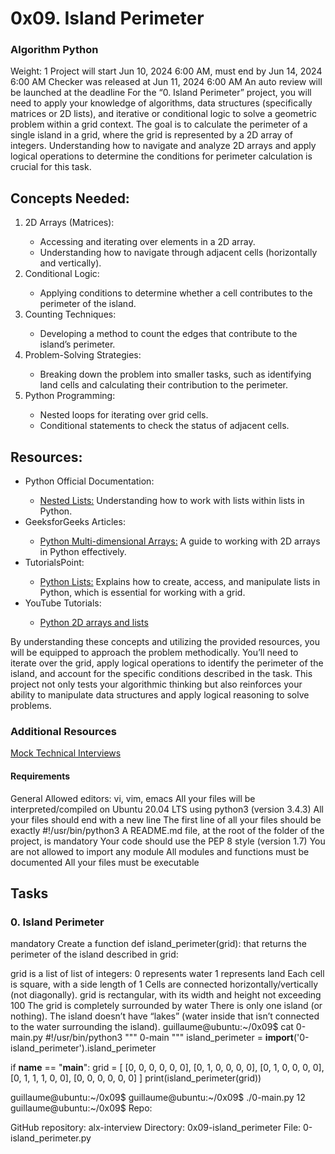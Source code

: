 # 0x09. Island Perimeter
### Algorithm Python
 Weight: 1
 Project will start Jun 10, 2024 6:00 AM, must end by Jun 14, 2024 6:00 AM
 Checker was released at Jun 11, 2024 6:00 AM
 An auto review will be launched at the deadline
For the “0. Island Perimeter” project, you will need to apply your knowledge of algorithms, data structures (specifically matrices or 2D lists), and iterative or conditional logic to solve a geometric problem within a grid context. The goal is to calculate the perimeter of a single island in a grid, where the grid is represented by a 2D array of integers. Understanding how to navigate and analyze 2D arrays and apply logical operations to determine the conditions for perimeter calculation is crucial for this task.

## Concepts Needed:
<ol>
<li>2D Arrays (Matrices):</li>
<ul>
<li>Accessing and iterating over elements in a 2D array.</li>
<li>Understanding how to navigate through adjacent cells (horizontally and vertically).</li>
</ul>
<li>Conditional Logic:</li>
<ul>
<li>Applying conditions to determine whether a cell contributes to the perimeter of the island.</li>
</ul>
<li>Counting Techniques:</li>
<ul>
<li>Developing a method to count the edges that contribute to the island’s perimeter.</li>
</ul>
<li>Problem-Solving Strategies:</li>
<ul>
<li>Breaking down the problem into smaller tasks, such as identifying land cells and calculating their contribution to the perimeter.</li>
</ul>
<li>Python Programming:</li>
<ul>
<li>Nested loops for iterating over grid cells.</li>
<li>Conditional statements to check the status of adjacent cells.</li>
</li>
</ol>

## Resources:

<ul>
<li>Python Official Documentation:</li>
<ul>
<li><a href="https://docs.python.org/3/tutorial/datastructures.html#nested-list-comprehensions">Nested Lists:</a> Understanding how to work with lists within lists in Python.</li>
</ul>
<li>GeeksforGeeks Articles:</li>
<ul>
<li><a href="https://www.geeksforgeeks.org/python-using-2d-arrays-lists-the-right-way/">Python Multi-dimensional Arrays:</a> A guide to working with 2D arrays in Python effectively.</li>
</ul>
<li>TutorialsPoint:</li>
<ul>
<li><a href="https://www.tutorialspoint.com/nodejs/index.htm">Python Lists:</a> Explains how to create, access, and manipulate lists in Python, which is essential for working with a grid.</li>
</ul>
<li>YouTube Tutorials:</li>
<ul>
<li><a href="https://www.youtube.com/watch?v=aNzepGawwCI">Python 2D arrays and lists</a></li>
</ul>
</ul>
By understanding these concepts and utilizing the provided resources, you will be equipped to approach the problem methodically. You’ll need to iterate over the grid, apply logical operations to identify the perimeter of the island, and account for the specific conditions described in the task. This project not only tests your algorithmic thinking but also reinforces your ability to manipulate data structures and apply logical reasoning to solve problems.

### Additional Resources

<a href="https://www.youtube.com/watch?feature=shared&v=fFgEM6CMQc4">Mock Technical Interviews</a>

#### Requirements
General
Allowed editors: vi, vim, emacs
All your files will be interpreted/compiled on Ubuntu 20.04 LTS using python3 (version 3.4.3)
All your files should end with a new line
The first line of all your files should be exactly #!/usr/bin/python3
A README.md file, at the root of the folder of the project, is mandatory
Your code should use the PEP 8 style (version 1.7)
You are not allowed to import any module
All modules and functions must be documented
All your files must be executable

## Tasks

### 0. Island Perimeter
mandatory
Create a function def island_perimeter(grid): that returns the perimeter of the island described in grid:

grid is a list of list of integers:
0 represents water
1 represents land
Each cell is square, with a side length of 1
Cells are connected horizontally/vertically (not diagonally).
grid is rectangular, with its width and height not exceeding 100
The grid is completely surrounded by water
There is only one island (or nothing).
The island doesn’t have “lakes” (water inside that isn’t connected to the water surrounding the island).
guillaume@ubuntu:~/0x09$ cat 0-main.py
#!/usr/bin/python3
"""
0-main
"""
island_perimeter = __import__('0-island_perimeter').island_perimeter

if __name__ == "__main__":
    grid = [
        [0, 0, 0, 0, 0, 0],
        [0, 1, 0, 0, 0, 0],
        [0, 1, 0, 0, 0, 0],
        [0, 1, 1, 1, 0, 0],
        [0, 0, 0, 0, 0, 0]
    ]
    print(island_perimeter(grid))

guillaume@ubuntu:~/0x09$ 
guillaume@ubuntu:~/0x09$ ./0-main.py
12
guillaume@ubuntu:~/0x09$ 
Repo:

GitHub repository: alx-interview
Directory: 0x09-island_perimeter
File: 0-island_perimeter.py
